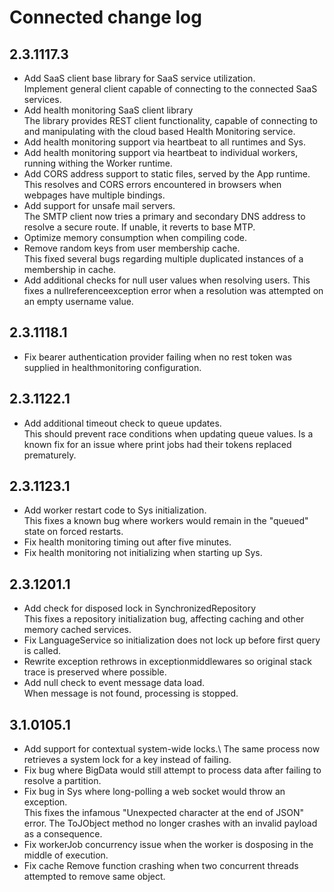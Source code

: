 # Connected change log

## 2.3.1117.3
- Add SaaS client base library for SaaS service utilization.\
Implement general client capable of connecting to the connected SaaS services.
- Add health monitoring SaaS client library\
The library provides REST client functionality, capable of connecting to and manipulating with the cloud based Health Monitoring service. 
- Add health monitoring support via heartbeat to all runtimes and Sys.
- Add health monitoring support via heartbeat to individual workers, running withing the Worker runtime.
- Add CORS address support to static files, served by the App runtime.\
This resolves and CORS errors encountered in browsers when webpages have multiple bindings.
- Add support for unsafe mail servers.\
The SMTP client now tries a primary and secondary DNS address to resolve a secure route. If unable, it reverts to base MTP.
- Optimize memory consumption when compiling code.
- Remove random keys from user membership cache.\
This fixed several bugs regarding multiple duplicated instances of a membership in cache.
- Add additional checks for null user values when resolving users.
This fixes a nullreferenceexception error when a resolution was attempted on an empty username value.

## 2.3.1118.1
- Fix bearer authentication provider failing when no rest token was supplied in healthmonitoring configuration.

## 2.3.1122.1
- Add additional timeout check to queue updates.\
This should prevent race conditions when updating queue values. Is a known fix for an issue where print jobs had their tokens replaced prematurely.

## 2.3.1123.1
- Add worker restart code to Sys initialization.\
This fixes a known bug where workers would remain in the "queued" state on forced restarts.
- Fix health monitoring timing out after five minutes.
- Fix health monitoring not initializing when starting up Sys.

## 2.3.1201.1
- Add check for disposed lock in SynchronizedRepository\
This fixes a repository initialization bug, affecting caching and other memory cached services.
- Fix LanguageService so initialization does not lock up before first query is called.
- Rewrite exception rethrows in exceptionmiddlewares so original stack trace is preserved where possible.
- Add null check to event message data load.\
When message is not found, processing is stopped.

## 3.1.0105.1
- Add support for contextual system-wide locks.\ The same process now retrieves a system lock for a key instead of failing.
- Fix bug where BigData would still attempt to process data after failing to resolve a partition.
- Fix bug in Sys where long-polling a web socket would throw an exception.\
This fixes the infamous "Unexpected character at the end of JSON" error. The ToJObject method no longer crashes with an invalid payload as a consequence.
- Fix workerJob concurrency issue when the worker is dosposing in the middle of execution.
- Fix cache Remove function crashing when two concurrent threads attempted to remove same object.
